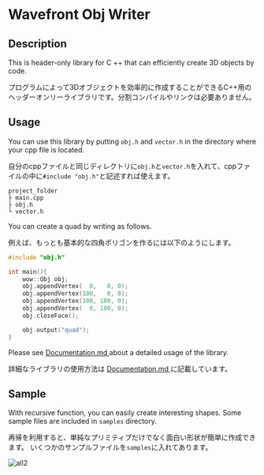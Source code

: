 Wavefront Obj Writer
===

## Description
This is header-only library for C ++ that can efficiently create 3D objects by code. 

プログラムによって3Dオブジェクトを効率的に作成することができるC++用のヘッダーオンリーライブラリです。分割コンパイルやリンクは必要ありません。


## Usage
You can use this library by putting `obj.h` and `vector.h` in the directory where your cpp file is located.

自分のcppファイルと同じディレクトリに`obj.h`と`vector.h`を入れて、cppファイルの中に`#include "obj.h"`と記述すれば使えます。


```
project_folder
├ main.cpp
├ obj.h
└ vector.h  
```

You can create a quad by writing as follows.

例えば、もっとも基本的な四角ポリゴンを作るには以下のようにします。

```cpp
#include "obj.h"

int main(){
    wow::Obj obj;
    obj.appendVertex(  0,   0, 0);
    obj.appendVertex(100,   0, 0);
    obj.appendVertex(100, 100, 0);
    obj.appendVertex(  0, 100, 0);
    obj.closeFace();

    obj.output("quad");
}
```

Please see <a href="https://github.com/nishidate-yuki/WavefrontObjWriter/blob/master/Documentation.md"> Documentation.md </a> about a detailed usage of the library.

詳細なライブラリの使用方法は <a href="https://github.com/nishidate-yuki/WavefrontObjWriter/blob/master/Documentation.md"> Documentation.md </a> に記載しています。

## Sample
With recursive function, you can easily create interesting shapes.
Some sample files are included in `samples` directory.

再帰を利用すると、単純なプリミティブだけでなく面白い形状が簡単に作成できます。
いくつかのサンプルファイルを`samples`に入れてあります。

![all2](https://user-images.githubusercontent.com/30839669/75126036-78b30680-56fb-11ea-9990-1eb6aa1936de.png)